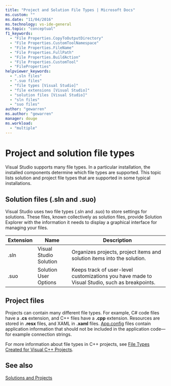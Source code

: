 ```yaml
---
title: "Project and Solution File Types | Microsoft Docs"
ms.custom: ""
ms.date: "11/04/2016"
ms.technology: vs-ide-general
ms.topic: "conceptual"
f1_keywords:
  - "File Properties.CopyToOutputDirectory"
  - "File Properties.CustomToolNamespace"
  - "File Properties.FileName"
  - "File Properties.FullPath"
  - "File Properties.BuildAction"
  - "File Properties.CustomTool"
  - "FileProperties"
helpviewer_keywords:
  - ".sln files"
  - ".suo files"
  - "file types [Visual Studio]"
  - "file extensions [Visual Studio]"
  - "solution files [Visual Studio]"
  - "sln files"
  - "suo files"
author: "gewarren"
ms.author: "gewarren"
manager: douge
ms.workload:
  - "multiple"
---
```

# Project and solution file types

Visual Studio supports many file types. In a particular installation, the installed components determine which file types are supported. This topic lists solution and project file types that are supported in some typical installations.

## Solution files (.sln and .suo)

Visual Studio uses two file types (.sln and .suo) to store settings for solutions. These files, known collectively as solution files, provide Solution Explorer with the information it needs to display a graphical interface for managing your files.

|Extension|Name|Description|
|---------------|----------|-----------------|
|.sln|Visual Studio Solution|Organizes projects, project items and solution items into the solution.|
|.suo|Solution User Options|Keeps track of user-level customizations you have made to Visual Studio, such as breakpoints.|

## Project files

Projects can contain many different file types. For example, C# code files have a **.cs** extension, and C++ files have a **.cpp** extension. Resources are stored in **.resx** files, and XAML in **.xaml** files. [App.config](../../ide/managing-application-settings-dotnet.md) files contain application information that should not be included in the application code&mdash;for example connection strings.

For more information about file types in C++ projects, see [File Types Created for Visual C++ Projects](/cpp/ide/file-types-created-for-visual-cpp-projects).

## See also

[Solutions and Projects](../../ide/solutions-and-projects-in-visual-studio.md)